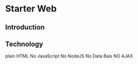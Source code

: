 # Starter Web 
## Introduction
## Technology
   plain HTML
   No JavaScript
   No NodeJS
   No Data Bais
   NO AJAX
   
